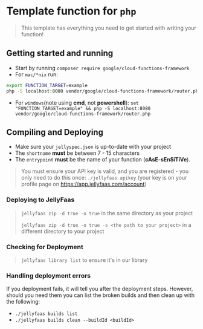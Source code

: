 # Template function for `php`
>
> This template has everything you need to get started with writing your function!

## Getting started and running

- Start by running `composer require google/cloud-functions-framework`
- For `mac/*nix` run:

```bash
export FUNCTION_TARGET=example
php -S localhost:8080 vendor/google/cloud-functions-framework/router.php
```

- For `windows`(note using **cmd**, not **powershell**): `set "FUNCTION_TARGET=example" && php -S localhost:8080 vendor/google/cloud-functions-framework/router.php`

## Compiling and Deploying

- Make sure your `jellyspec.json` is up-to-date with your project
- The `shortname` **must** be between 7 - 15 characters
- The `entrypoint` **must** be the name of your function (**cAsE-sEnSiTiVe**).

> You must ensure your API key is valid, and you are registered - you only need to do this once:
>`./jellyfaas apikey` (your key is on your profile page on <https://app.jellyfaas.com/account>)

### Deploying to JellyFaas
>
> `jellyfaas zip -d true -o true` in the same directory as your project
>
> `jellyfaas zip -d true -o true -s <the path to your project>` in a different directory to your project

### Checking for Deployment
>
> `jellyfaas library list` to ensure it's in our library

### Handling deployment errors

If you deployment fails, it will tell you after the deployment steps. However, should you need them
you can list the broken builds and then clean up with the following:

- ``./jellyfaas builds list``
- ``./jellyfaas builds clean --buildId <buildId>``

